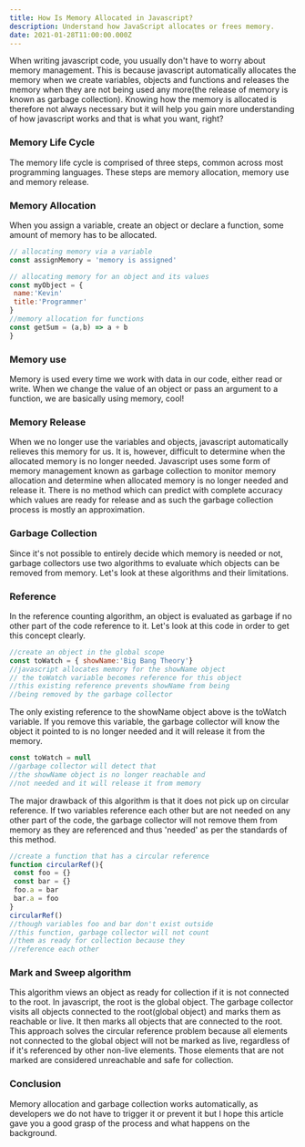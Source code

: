 ```yaml
---
title: How Is Memory Allocated in Javascript?
description: Understand how JavaScript allocates or frees memory.
date: 2021-01-28T11:00:00.000Z
---
```

When writing javascript code, you usually don't have to worry about memory management. This is because javascript automatically allocates the memory when we create variables, objects and functions and releases the memory when they are not being used any more(the release of memory is known as garbage collection). Knowing how the memory is allocated is therefore not always necessary but it will help you gain more understanding of how javascript works and that is what you want, right?

### Memory Life Cycle

The memory life cycle is comprised of three steps, common across most programming languages. These steps are memory allocation, memory use and memory release.

### Memory Allocation

When you assign a variable, create an object or declare a function, some amount of memory has to be allocated.

```js
// allocating memory via a variable
const assignMemory = 'memory is assigned'

// allocating memory for an object and its values
const myObject = {
 name:'Kevin'
 title:'Programmer'
}
//memory allocation for functions
const getSum = (a,b) => a + b
}
```
### Memory use

Memory is used every time we work with data in our code, either read or write. When we change the value of an object or pass an argument to a function, we are basically using memory, cool!

### Memory Release

When we no longer use the variables and objects, javascript automatically relieves this memory for us. It is, however, difficult to determine when the allocated memory is no longer needed. Javascript uses some form of memory management known as garbage collection to monitor memory allocation and determine when allocated memory is no longer needed and release it. There is no method which can predict with complete accuracy which values are ready for release and as such the garbage collection process is mostly an approximation.

### Garbage Collection
Since it's not possible to entirely decide which memory is needed or not, garbage collectors use two algorithms to evaluate which objects can be removed from memory. Let's look at these algorithms and their limitations.

### Reference

In the reference counting algorithm, an object is evaluated as garbage if no other part of the code reference to it. Let's look at this code in order to get this concept clearly.

```js
//create an object in the global scope
const toWatch = { showName:'Big Bang Theory'}
//javascript allocates memory for the showName object
// the toWatch variable becomes reference for this object
//this existing reference prevents showName from being
//being removed by the garbage collector
```
The only existing reference to the showName object above is the toWatch variable. If you remove this variable, the garbage collector will know the object it pointed to is no longer needed and it will release it from the memory.

```js
const toWatch = null
//garbage collector will detect that
//the showName object is no longer reachable and
//not needed and it will release it from memory
```
The major drawback of this algorithm is that it does not pick up on circular reference. If two variables reference each other but are not needed on any other part of the code, the garbage collector will not remove them from memory as they are referenced and thus 'needed' as per the standards of this method.

```js
//create a function that has a circular reference
function circularRef(){
 const foo = {}
 const bar = {}
 foo.a = bar
 bar.a = foo
}
circularRef()
//though variables foo and bar don't exist outside
//this function, garbage collector will not count 
//them as ready for collection because they
//reference each other
```
### Mark and Sweep algorithm

This algorithm views an object as ready for collection if it is not connected to the root. In javascript, the root is the global object. The garbage collector visits all objects connected to the root(global object) and marks them as reachable or live. It then marks all objects that are connected to the root. This approach solves the circular reference problem because all elements not connected to the global object will not be marked as live, regardless of if it's referenced by other non-live elements.
Those elements that are not marked are considered unreachable and safe for collection.

### Conclusion

Memory allocation and garbage collection works automatically, as developers we do not have to trigger it or prevent it but I hope this article gave you a good grasp of the process and what happens on the background.